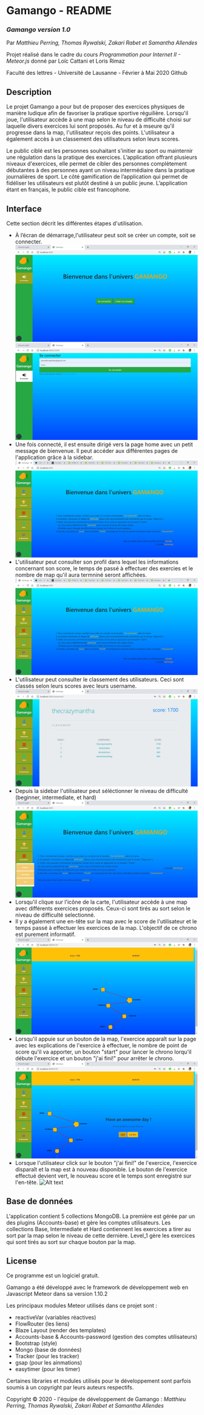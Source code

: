 # Gamango - README
### *Gamango version 1.0*
Par *Matthieu Perring, Thomas Rywalski, Zakari Rabet et Samantha Allendes*

Projet réalisé dans le cadre du cours
*Programmation pour Internet II - Meteor.js* donné par Loïc Cattani et Loris Rimaz

Faculté des lettres - Université de Lausanne - Février à Mai 2020 Github
## Description
Le projet Gamango a pour but de proposer des exercices physiques de manière ludique afin de favoriser la pratique sportive réguilière. Lorsqu'il joue, l'utilisateur accède à une map selon le niveau de difficulté choisi sur laquelle divers exercices lui sont proposés. Au fur et à mseure qu'il progresse dans la map, l'utilisateur reçois des points. L'utilisateur a également accès à un classement des utilisateurs selon leurs scores.

Le public ciblé est les personnes souhaitant s'initier au sport ou mainternir une régulation dans la pratique des exercices. L’application offrant plusieurs niveaux d'exercices, elle permet de cibler des personnes complètement débutantes à des personnes ayant un niveau intermédiaire dans la pratique journalières de sport. Le côté gamification de l’application qui permet de fidéliser les utilisateurs est plutôt destiné à un public jeune. L’application étant en français, le public cible est francophone.

## Interface
Cette section décrit les différentes étapes d'utilisation.
* À l’écran de démarrage,l'utilisateur peut soit se créer un compte, soit se connecter.
![Alt text](https://github.com/thecrazymantha/Gamango/blob/master/gamango/gamango%20page%200.PNG "démarrage")
![Alt text](https://github.com/thecrazymantha/Gamango/blob/master/gamango/gamango%20page%20login.PNG "login")
* Une fois connecté, il est ensuite dirigé vers la page home avec un petit message de bienvenue. Il peut accéder aux différentes pages de l'application grâce à la sidebar.
![Alt text](https://github.com/thecrazymantha/Gamango/blob/master/gamango/gamango%20page%20accueil.PNG "Page home")
* L'utilisateur peut consulter son profil dans lequel les informations concernant son score, le temps de passé à effectuer des exercies et le nombre de map qu'il aura termniné seront affichées.
![Alt text](https://github.com/thecrazymantha/Gamango/blob/master/gamango/gamango%20page%20accueil.PNG "Page profile")
* L'utilisateur peut consulter le classement des utilisateurs. Ceci sont classés selon leurs scores avec leurs username.
![Alt text](https://github.com/thecrazymantha/Gamango/blob/master/gamango/gamango%20page%20classement.PNG "Page classement")
* Depuis la sidebar l'utilisateur peut séléctionner le niveau de difficulté (beginner, intermediate, et hard)
![Alt text](https://github.com/thecrazymantha/Gamango/blob/master/gamango/gamango%20s%C3%A9l%C3%A9ction%20niveau.PNG "niveau")
* Lorsqu'il clique sur l'icône de la carte, l'utilisateur accède à une map avec différents exercices proposés. Ceux-ci sont tirés au sort selon le niveau de difficulté selectionné.
* Il y a également une en-tête sur la map avec le score de l'utilisateur et le temps passé à effectuer les exercices de la map. L'objectif de ce chrono est purement informatif.
 ![Alt text](https://github.com/thecrazymantha/Gamango/blob/master/gamango/gamango%20page%20map.PNG "Page map")
* Lorsqu'il appuie sur un bouton de la map, l'exercice apparaît sur la page avec les explications de l'exercice à effectuer, le nombre de point de score qu'il va apporter, un bouton "start" pour lancer le chrono lorqu'il débute l'exercice et un bouton "j'ai fini!" pour arrêter le chrono.
![Alt text](https://github.com/thecrazymantha/Gamango/blob/master/gamango/gamango%20page%20exercice.PNG "exercice")
* Lorsque l'utilisateur click sur le bouton "j'ai fini!" de l'exercice, l'exercice disparaît et la map est à nouveau disponible. Le bouton de l'exercice effectué devient vert, le nouveau score et le temps sont enregistré sur l'en-tête.
![Alt text](https://github.com/thecrazymantha/Gamango/blob/master/gamango/gamango%20page%20exercice%20termin%C3%A9.PNG "Page map")

## Base de données
L'application contient 5 collections MongoDB. La première est gérée par un des plugins (Accounts-base) et gère les comptes utilisateurs. 
Les collections Base, Intermediate et Hard contiennent les exercices a tirer au sort par la map selon le niveau de cette dernière.
Level_1 gère les exercices qui sont tirés au sort sur chaque bouton par la map. 

## License
Ce programme est un logiciel gratuit.

Gamango a été développé avec le framework de développement web en Javascript Meteor dans sa version 1.10.2

Les principaux modules Meteor utilisés dans ce projet sont :
* reactiveVar (variables réactives)
* FlowRouter (les liens)
* Blaze Layout (render des templates)
* Accounts-base & Accounts-password (gestion des comptes utilisateurs)
* Bootstrap (style)
* Mongo (base de données)
* Tracker (pour les tracker)
* gsap (pour les ainmations)
* easytimer (pour les timer)

Certaines libraries et modules utilisés pour le développement sont parfois soumis à un copyright par leurs auteurs respectifs.

Copyright © 2020 - l'équipe de développement de Gamango : *Matthieu Perring, Thomas Rywalski, Zakari Rabet et Samantha Allendes*

